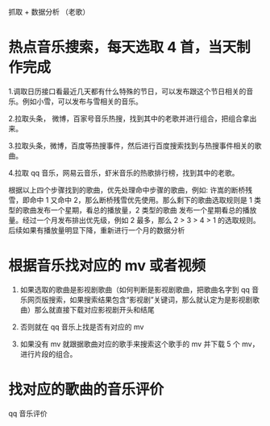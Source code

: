 抓取 + 数据分析 （老歌）

# 热点音乐搜索，每天选取 4 首，当天制作完成

1.调取日历接口看最近几天都有什么特殊的节日，可以发布跟这个节日相关的音乐。例如小雪，可以发布与雪相关的音乐。

2.拉取头条， 微博，百家号音乐热搜，找到其中的老歌并进行组合，把组合拿出来。

3.拉取头条，微博，百度等热搜事件，然后进行百度搜索找到与热搜事件相关的歌曲。

4.拉取 qq 音乐，网易云音乐，虾米音乐的热歌排行榜，找到其中的老歌。

根据以上四个步骤找到的歌曲，优先处理命中步骤的歌曲，例如: 许嵩的断桥残雪，即命中 1 又命中 2，那么断桥残雪优先使用。那么剩下的歌曲选取规则是 1 类型的歌曲发布一个星期，看总的播放量，2 类型的歌曲
发布一个星期看总的播放量。经过一个月发布排出优先级，例如 2 最多，那么 2 > 3 > 4 > 1 的选取规则。后续如果有播放量明显下降，重新进行一个月的数据分析

# 根据音乐找对应的 mv 或者视频

1. 如果选取的歌曲是影视剧歌曲（如何判断是影视剧歌曲，把歌曲名字到 qq 音乐网页版搜索，如果搜索结果包含“影视剧”关键词，那么就认定为是影视剧歌曲）那么就直接下载对应影视剧开头和结尾

2. 否则就在 qq 音乐上找是否有对应的 mv

3. 如果没有 mv 就跟据歌曲对应的歌手来搜索这个歌手的 mv 并下载 5 个 mv，进行片段的组合。

# 找对应的歌曲的音乐评价

qq 音乐评价
